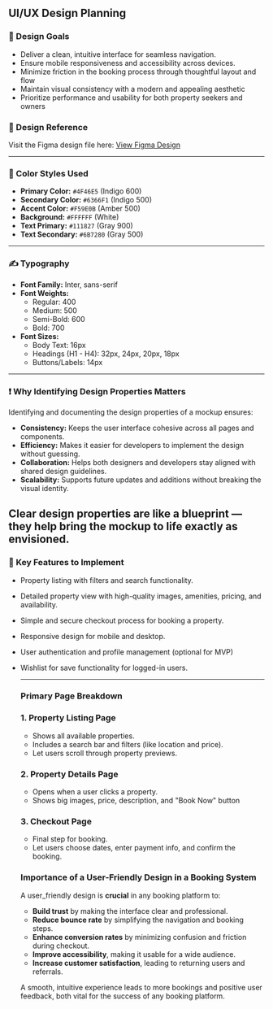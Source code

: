 ## UI/UX Design Planning

### 🎯 Design Goals
- Deliver a clean, intuitive interface for seamless navigation.
- Ensure mobile responsiveness and accessibility across devices.
- Minimize friction in the booking process through thoughtful layout and flow
- Maintain visual consistency with a modern and appealing aesthetic
- Prioritize performance and usability for both property seekers and owners

### 🎨 Design Reference
Visit the Figma design file here: [View Figma Design](https://www.figma.com/file/YOUR-FIGMA-FILE-LINK)

---

### 🎨 Color Styles Used

- **Primary Color:** `#4F46E5` (Indigo 600)
- **Secondary Color:** `#6366F1` (Indigo 500)
- **Accent Color:** `#F59E0B` (Amber 500)
- **Background:** `#FFFFFF` (White)
- **Text Primary:** `#111827` (Gray 900)
- **Text Secondary:** `#6B7280` (Gray 500)

---

### ✍️ Typography

- **Font Family:** Inter, sans-serif
- **Font Weights:**
  - Regular: 400
  - Medium: 500
  - Semi-Bold: 600
  - Bold: 700
- **Font Sizes:**
  - Body Text: 16px
  - Headings (H1 - H4): 32px, 24px, 20px, 18px
  - Buttons/Labels: 14px

---

### ❗ Why Identifying Design Properties Matters

Identifying and documenting the design properties of a mockup ensures:
- **Consistency:** Keeps the user interface cohesive across all pages and components.
- **Efficiency:** Makes it easier for developers to implement the design without guessing.
- **Collaboration:** Helps both designers and developers stay aligned with shared design guidelines.
- **Scalability:** Supports future updates and additions without breaking the visual identity.

Clear design properties are like a blueprint — they help bring the mockup to life exactly as envisioned.
---
### 🧩 Key Features to Implement

- Property listing with filters and search functionality.
- Detailed property view with high-quality images, amenities, pricing, and availability.
- Simple and secure checkout process for booking a property.
- Responsive design for mobile and desktop.
- User authentication and profile management (optional for MVP)
- Wishlist for save functionality for logged-in users.

  ---

  ### Primary Page Breakdown

  ### 1. Property Listing Page
  - Shows all available properties.
  - Includes a search bar and filters (like location and price).
  - Let users scroll through property previews.
 
  ### 2. Property Details Page
  - Opens when a user clicks a property.
  - Shows big images, price, description, and "Book Now" button

  ### 3. Checkout Page
  - Final step for booking.
  - Let users choose dates, enter payment info, and confirm the booking.

  ### Importance of a User-Friendly Design in a Booking System

  A user_friendly design is **crucial** in any booking platform to:
  - **Build trust** by making the interface clear and professional.
  - **Reduce bounce rate** by simplifying the navigation and booking steps.
  - **Enhance conversion rates** by minimizing confusion and friction during checkout.
  - **Improve accessibility**, making it usable for a wide audience.
  - **Increase customer satisfaction**, leading to returning users and referrals.

  A smooth, intuitive experience leads to more bookings and positive user feedback, both vital for the success of any booking platform.

  
  

